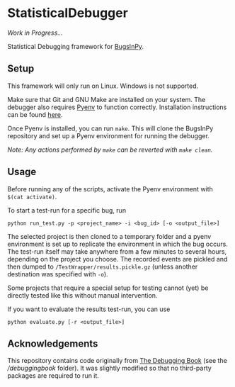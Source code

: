 # StatisticalDebugger

_Work in Progress..._

Statistical Debugging framework for [BugsInPy](https://github.com/soarsmu/BugsInPy).  

## Setup

This framework will only run on Linux. Windows is not supported.

Make sure that Git and GNU Make are installed on your system.
The debugger also requires [Pyenv](https://github.com/pyenv/pyenv) to function correctly. 
Installation instructions can be found [here](https://github.com/pyenv/pyenv-installer).

Once Pyenv is installed, you can run ```make```. This will clone the BugsInPy repository 
and set up a Pyenv environment for running the debugger.

_Note: Any actions performed by ```make``` can be reverted with ```make clean```._

## Usage

Before running any of the scripts, activate the Pyenv environment with ```$(cat activate)```.

To start a test-run for a specific bug, run
```shell
python run_test.py -p <project_name> -i <bug_id> [-o <output_file>] 
```
The selected project is then cloned to a temporary folder and a pyenv
environment is set up to replicate the environment in which the bug occurs.
The test-run itself may take anywhere from a few minutes to several hours, depending on the project you choose.
The recorded events are pickled and then dumped to ```/TestWrapper/results.pickle.gz``` (unless another destination was specified with ```-o```). 

Some projects that require a special setup for testing cannot (yet) be directly 
tested like this without manual intervention.

If you want to evaluate the results test-run, you can use

```shell
python evaluate.py [-r <output_file>] 
```

## Acknowledgements

This repository contains code originally from [The Debugging Book](https://github.com/uds-se/debuggingbook) (see the 
_/debuggingbook_ folder).
It was slightly modified so that no third-party packages are required to run it.



